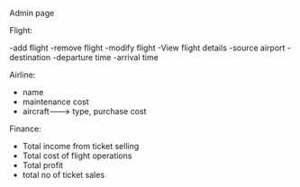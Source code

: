 

Admin page

Flight:

-add flight
-remove flight
-modify flight
-View flight details
-source airport
-destination
-departure time
-arrival time

Airline:

- name
- maintenance cost
- aircraft---> type, purchase cost

Finance:

- Total income from ticket selling
- Total cost of flight operations
- Total profit
- total no of ticket sales
